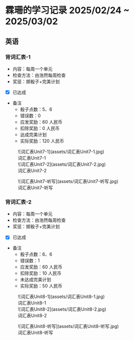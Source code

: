 # 霖珊的学习记录 2025/02/24 ~ 2025/03/02

## 英语

### 背词汇表-1

- 内容：每周一个单元
- 检查方法：由浩然每周检查
- 奖惩：掷骰子+完美计划

- [X] 已达成

- 备注
  - 骰子点数：5、6
  - 错误数：0
  - 应发奖励：60 人民币
  - 扣除奖励：0 人民币
  - 达成完美计划
  - 实际奖励：120 人民币

<figure markdown>
  ![词汇表Unit7-1](assets/词汇表Unit7-1.jpg)
  <figcaption><div class=normal_font>词汇表Unit7-1<div></figcaption>
  ![词汇表Unit7-2](assets/词汇表Unit7-2.jpg)
  <figcaption><div class=normal_font>词汇表Unit7-2<div></figcaption>
</figure>


<figure markdown>
  ![词汇表Unit7-听写](assets/词汇表Unit7-听写.jpg)
  <figcaption><div class=normal_font>词汇表Unit7-听写<div></figcaption>
</figure>

### 背词汇表-2

- 内容：每周一个单元
- 检查方法：由浩然每周检查
- 奖惩：掷骰子+完美计划

- [X] 已达成

- 备注
  - 骰子点数：6、6
  - 错误数：1
  - 应发奖励：60 人民币
  - 扣除奖励：10 人民币
  - 未达成完美计划
  - 实际奖励：50 人民币

<figure markdown>
  ![词汇表Unit8-1](assets/词汇表Unit8-1.jpg)
  <figcaption><div class=normal_font>词汇表Unit8-1<div></figcaption>
  ![词汇表Unit8-2](assets/词汇表Unit8-2.jpg)
  <figcaption><div class=normal_font>词汇表Unit8-2<div></figcaption>
</figure>


<figure markdown>
  ![词汇表Unit8-听写](assets/词汇表Unit8-听写.jpg)
  <figcaption><div class=normal_font>词汇表Unit8-听写<div></figcaption>
</figure>


<style>
    .normal_font {
        font-style: normal;
    }
</style>
